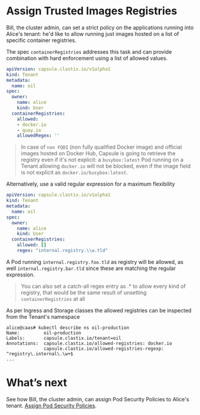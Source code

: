 # Assign Trusted Images Registries
Bill, the cluster admin, can set a strict policy on the applications running into Alice's tenant: he'd like to allow running just images hosted on a list of specific container registries.

The spec `containerRegistries` addresses this task and can provide combination with hard enforcement using a list of allowed values.


```yaml
apiVersion: capsule.clastix.io/v1alpha1
kind: Tenant
metadata:
  name: oil
spec:
  owner:
    name: alice
    kind: User
  containerRegistries:
    allowed:
    - docker.io
    - quay.io
    allowedRegex: ''
```

> In case of `non FQDI`  (non fully qualified Docker image) and official images hosted on Docker Hub, Capsule is going
> to retrieve the registry even if it's not explicit: a `busybox:latest` Pod
> running on a Tenant allowing `docker.io` will not be blocked, even if the image
> field is not explicit as `docker.io/busybox:latest`.


Alternatively, use a valid regular expression for a maximum flexibility

```yaml
apiVersion: capsule.clastix.io/v1alpha1
kind: Tenant
metadata:
  name: oil
spec:
  owner:
    name: alice
    kind: User
  containerRegistries:
    allowed: []
    regex: "internal.registry.\\w.tld"
```

A Pod running `internal.registry.foo.tld` as registry will be allowed, as well `internal.registry.bar.tld` since these are matching the regular expression.

> You can also set a catch-all regex entry as .* to allow every kind of registry,
> that would be the same result of unsetting `containerRegistries` at all

As per Ingress and Storage classes the allowed registries can be inspected from the Tenant's namespace

```
alice@caas# kubectl describe ns oil-production
Name:         oil-production
Labels:       capsule.clastix.io/tenant=oil
Annotations:  capsule.clastix.io/allowed-registries: docker.io
              capsule.clastix.io/allowed-registries-regexp: ^registry\.internal\.\w+$
...
```

# What’s next
See how Bill, the cluster admin, can assign Pod Security Policies to Alice's tenant. [Assign Pod Security Policies](./pod-security-policies.md).
